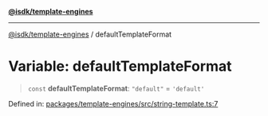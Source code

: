 [**@isdk/template-engines**](../README.md)

***

[@isdk/template-engines](../globals.md) / defaultTemplateFormat

# Variable: defaultTemplateFormat

> `const` **defaultTemplateFormat**: `"default"` = `'default'`

Defined in: [packages/template-engines/src/string-template.ts:7](https://github.com/isdk/template-engines.js/blob/466ebe226b36554b365e0202c4f1d42ff9f95a09/src/string-template.ts#L7)
